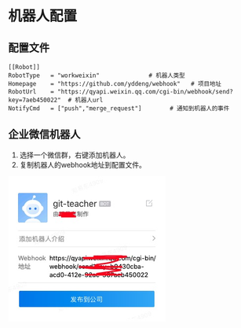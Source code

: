 # 机器人配置

## 配置文件

```
[[Robot]]
RobotType   = "workweixin"              # 机器人类型             
Homepage    = "https://github.com/yddeng/webhook"   # 项目地址
RobotUrl    = "https://qyapi.weixin.qq.com/cgi-bin/webhook/send?key=7aeb450022"  # 机器人url
NotifyCmd   = ["push","merge_request"]        # 通知到机器人的事件
```

## 企业微信机器人

1. 选择一个微信群，右键添加机器人。
2. 复制机器人的webhook地址到配置文件。

![weixin_robot](asset/weixin_robot.jpg)

